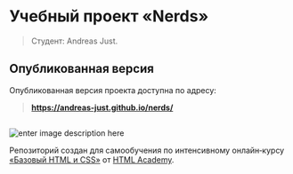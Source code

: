 ﻿# Учебный проект «Nerds»

>Студент: Andreas Just. 


## Опубликованная версия

Опубликованная версия проекта доступна по адресу:



> **https://andreas-just.github.io/nerds/**

##
![enter image description here](https://scontent.fiev12-1.fna.fbcdn.net/v/t1.0-9/36677454_1853824971322597_5633212099648815104_n.jpg?_nc_cat=100&_nc_sid=cdbe9c&_nc_ohc=MriX21gDEZoAX-RpaC3&_nc_ht=scontent.fiev12-1.fna&oh=b1e46e5acbe481e6ede6f579f4ad6e41&oe=5F3488C5)

Репозиторий создан для самообучения по интенсивному онлайн‑курсу [«Базовый HTML и CSS»](https://htmlacademy.ru/intensive/adaptive) от [HTML Academy](https://htmlacademy.ru/).

